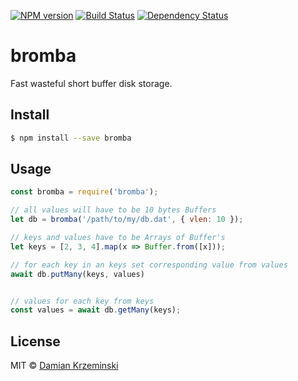 [![NPM version][npm-image]][npm-url]
[![Build Status][build-image]][build-url]
[![Dependency Status][deps-image]][deps-url]

# bromba

Fast wasteful short buffer disk storage.

## Install

```sh
$ npm install --save bromba
```

## Usage

```js
const bromba = require('bromba');

// all values will have to be 10 bytes Buffers
let db = bromba('/path/to/my/db.dat', { vlen: 10 });

// keys and values have to be Arrays of Buffer's
let keys = [2, 3, 4].map(x => Buffer.from([x]));

// for each key in an keys set corresponding value from values
await db.putMany(keys, values)


// values for each key from keys
const values = await db.getMany(keys);
```

## License

MIT © [Damian Krzeminski](https://pirxpilot.me)

[npm-image]: https://img.shields.io/npm/v/bromba
[npm-url]: https://npmjs.org/package/bromba

[build-url]: https://github.com/pirxpilot/bromba/actions/workflows/check.yaml
[build-image]: https://img.shields.io/github/actions/workflow/status/pirxpilot/bromba/check.yaml?branch=main

[deps-image]: https://img.shields.io/librariesio/release/npm/bromba
[deps-url]: https://libraries.io/npm/bromba
